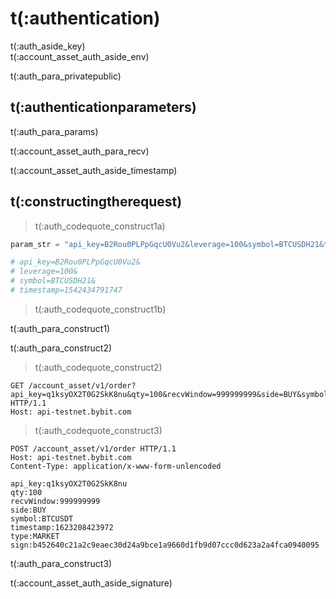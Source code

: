 # t(:authentication)
<aside class="notice">
t(:auth_aside_key)
</aside>

<aside class="notice">
t(:account_asset_auth_aside_env)
</aside>

t(:auth_para_privatepublic)

## t(:authenticationparameters)

t(:auth_para_params)

t(:account_asset_auth_para_recv)

<aside class="warning">
t(:account_asset_auth_aside_timestamp)
</aside>

## t(:constructingtherequest)
> t(:auth_codequote_construct1a)

```python
param_str = "api_key=B2Rou0PLPpGqcU0Vu2&leverage=100&symbol=BTCUSDH21&timestamp=1542434791747"

# api_key=B2Rou0PLPpGqcU0Vu2&
# leverage=100&
# symbol=BTCUSDH21&
# timestamp=1542434791747
```

> t(:auth_codequote_construct1b)

t(:auth_para_construct1)
<div></div>

t(:auth_para_construct2)
> t(:auth_codequote_construct2)

```http
GET /account_asset/v1/order?api_key=q1ksyOX2T0G2SkK8nu&qty=100&recvWindow=999999999&side=BUY&symbol=BTCUSDT&timestamp=1623208423972&type=MARKET&sign=b452640c21a2c9eaec30d24a9bce1a9660d1fb9d07ccc0d623a2a4fca0940095 HTTP/1.1
Host: api-testnet.bybit.com
```

> t(:auth_codequote_construct3)

```http
POST /account_asset/v1/order HTTP/1.1
Host: api-testnet.bybit.com
Content-Type: application/x-www-form-unlencoded

api_key:q1ksyOX2T0G2SkK8nu
qty:100
recvWindow:999999999
side:BUY
symbol:BTCUSDT
timestamp:1623208423972
type:MARKET
sign:b452640c21a2c9eaec30d24a9bce1a9660d1fb9d07ccc0d623a2a4fca0940095

```

t(:auth_para_construct3)

<aside class="notice">
t(:account_asset_auth_aside_signature)
</aside>

<!--
### Examples of the Signature Algorithm

* [C#](https://github.com/bybit-exchange/bybit-official-api-docs/blob/master/en/example/Encryption.cs)
* [Python](https://github.com/bybit-exchange/bybit-official-api-docs/blob/master/en/example/Encryption.py)
* [C++](https://github.com/bybit-exchange/bybit-official-api-docs/blob/master/en/example/Encryption.cpp)
* [Go](https://github.com/bybit-exchange/bybit-official-api-docs/blob/master/en/example/Encryption.go)
* [PHP](https://github.com/bybit-exchange/bybit-official-api-docs/blob/master/en/example/Encryption.php)
-->


<script>
function copyStringToClipboard (endpoint) {
  var str = document.getElementById(endpoint).innerText;
  // remove whitespace
  var str = str.replace(/ /g,"");
  // Create new element
  var el = document.createElement("textarea");
  // Set value (string to be copied)
  el.value = str;
  // Set non-editable to avoid focus and move outside of view
  el.setAttribute("readonly", "");
  el.style = {position: "absolute", left: "-9999px"};
  document.body.appendChild(el);
  // Select text inside element
  el.select();
  // Copy text to clipboard
  document.execCommand("copy");
  // Remove temporary element
  document.body.removeChild(el);
}
</script>
